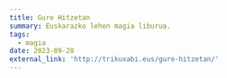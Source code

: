 ```yaml
---
title: Gure Hitzetan
summary: Euskarazko lehen magia liburua.
tags:
  - magia
date: 2023-09-28
external_link: 'http://trikuxabi.eus/gure-hitzetan/'
---
```

